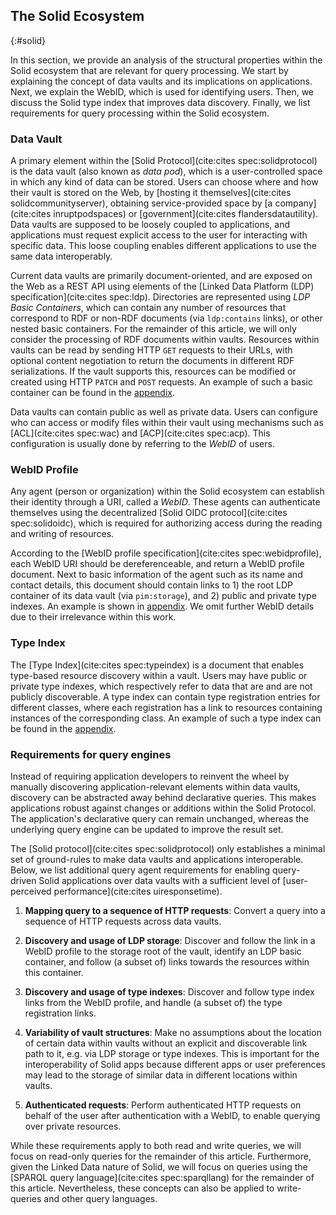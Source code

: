## The Solid Ecosystem
{:#solid}

In this section, we provide an analysis of the structural properties within the Solid ecosystem
that are relevant for query processing.
We start by explaining the concept of data vaults and its implications on applications.
Next, we explain the WebID, which is used for identifying users.
Then, we discuss the Solid type index that improves data discovery.
Finally, we list requirements for query processing within the Solid ecosystem.

### Data Vault

A primary element within the [Solid Protocol](cite:cites spec:solidprotocol) is
the data vault (also known as *data pod*), which is a user-controlled space in which any kind of data can be stored.
Users can choose where and how their vault is stored on the Web,
by [hosting it themselves](cite:cites solidcommunityserver),
obtaining service-provided space by [a company](cite:cites inruptpodspaces) or [government](cite:cites flandersdatautility).
Data vaults are supposed to be loosely coupled to applications,
and applications must request explicit access to the user for interacting with specific data.
This loose coupling enables different applications to use the same data interoperably.

Current data vaults are primarily document-oriented, and are exposed on the Web as a REST API
using elements of the [Linked Data Platform (LDP) specification](cite:cites spec:ldp).
Directories are represented using *LDP Basic Containers*,
which can contain any number of resources that correspond to RDF or non-RDF documents (via `ldp:contains` links),
or other nested basic containers.
For the remainder of this article, we will only consider the processing of RDF documents within vaults.
Resources within vaults can be read by sending HTTP `GET` requests to their URLs,
with optional content negotiation to return the documents in different RDF serializations.
If the vault supports this, resources can be modified or created using HTTP `PATCH` and `POST` requests.
An example of such a basic container can be found in the [appendix](#appendix-listings).

Data vaults can contain public as well as private data.
Users can configure who can access or modify files within their vault
using mechanisms such as [ACL](cite:cites spec:wac) and [ACP](cite:cites spec:acp).
This configuration is usually done by referring to the *WebID* of users.

### WebID Profile

Any agent (person or organization) within the Solid ecosystem can establish their identity through a URI, called a *WebID*.
These agents can authenticate themselves using the decentralized [Solid OIDC protocol](cite:cites spec:solidoidc),
which is required for authorizing access during the reading and writing of resources.

According to the [WebID profile specification](cite:cites spec:webidprofile),
each WebID URI should be dereferenceable, and return a WebID profile document.
Next to basic information of the agent such as its name and contact details,
this document should contain links to 1) the root LDP container of its data vault (via `pim:storage`), and
2) public and private type indexes.
An example is shown in [appendix](#appendix-listings).
We omit further WebID details due to their irrelevance within this work.

### Type Index

The [Type Index](cite:cites spec:typeindex) is a document that enables type-based resource discovery within a vault.
Users may have public or private type indexes, which respectively refer to data that are and are not publicly discoverable.
A type index can contain type registration entries for different classes,
where each registration has a link to resources containing instances of the corresponding class.
An example of such a type index can be found in the [appendix](#appendix-listings).

### Requirements for query engines

Instead of requiring application developers to reinvent the wheel by manually discovering application-relevant elements within data vaults,
discovery can be abstracted away behind declarative queries.
This makes applications robust against changes or additions within the Solid Protocol.
The application's declarative query can remain unchanged,
whereas the underlying query engine can be updated to improve the result set.

The [Solid protocol](cite:cites spec:solidprotocol) only establishes a minimal set of ground-rules to make data vaults and applications interoperable.
Below, we list additional query agent requirements for enabling query-driven Solid applications over data vaults
with a sufficient level of [user-perceived performance](cite:cites uiresponsetime).

1. **Mapping query to a sequence of HTTP requests**:
Convert a query into a sequence of HTTP requests across data vaults.

2. **Discovery and usage of LDP storage**:
Discover and follow the link in a WebID profile to the storage root of the vault,
identify an LDP basic container, and follow (a subset of) links towards the resources within this container.

3. **Discovery and usage of type indexes**:
Discover and follow type index links from the WebID profile, and handle (a subset of) the type registration links.

4. **Variability of vault structures**:
Make no assumptions about the location of certain data within vaults
without an explicit and discoverable link path to it, e.g. via LDP storage or type indexes.
This is important for the interoperability of Solid apps because different apps or user preferences
may lead to the storage of similar data in different locations within vaults.

5. **Authenticated requests**:
Perform authenticated HTTP requests on behalf of the user after authentication with a WebID, to enable querying over private resources.

While these requirements apply to both read and write queries,
we will focus on read-only queries for the remainder of this article.
Furthermore, given the Linked Data nature of Solid,
we will focus on queries using the [SPARQL query language](cite:cites spec:sparqllang) for the remainder of this article.
Nevertheless, these concepts can also be applied to write-queries and other query languages.
